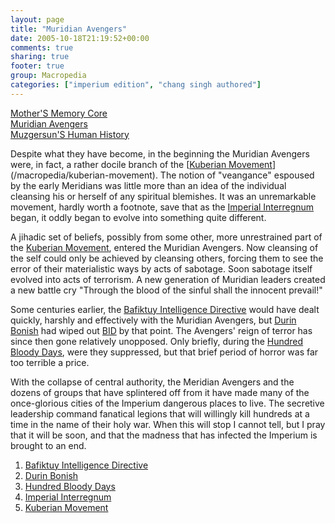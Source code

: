 ```yaml
---
layout: page
title: "Muridian Avengers"
date: 2005-10-18T21:19:52+00:00
comments: true
sharing: true
footer: true
group: Macropedia
categories: ["imperium edition", "chang singh authored"]
---
```


<div class='row'>
	<div class='col-md-4'><a href='/macropedia/mother-memory-core'>Mother'S Memory Core</a></div>
	<div class='col-md-4'><a href='/macropedia/muridian-avengers'>Muridian Avengers</a></div>
	<div class='col-md-4'><a href='/macropedia/muzgersuns-history'>Muzgersun'S Human History</a></div>
</div>


Despite what they have become, in the beginning the Muridian Avengers were, in fact, a rather docile branch of the [[Kuberian Movement](/macropedia/kuberian-movement)](/macropedia/kuberian-movement).  The notion of "veangance" espoused by the early Meridians was little more than an idea of the individual cleansing his or herself of any spiritual blemishes.  It was an unremarkable movement, hardly worth a footnote, save that as the [Imperial Interregnum](/macropedia/imperial-interregnum) began, it oddly began to evolve into something quite different.

A jihadic set of beliefs, possibly from some other, more unrestrained part of the [Kuberian Movement](/macropedia/kuberian-movement), entered the Muridian Avengers.  Now cleansing of the self could only be achieved by cleansing others, forcing them to see the error of their materialistic ways by acts of sabotage.  Soon sabotage itself evolved into acts of terrorism.  A new generation of Muridian leaders created a new battle cry "Through the blood of the sinful shall the innocent prevail!"

Some centuries earlier, the [Bafiktuy Intelligence Directive](/macropedia/bafiktuy-intelligence-directive) would have dealt quickly, harshly and effectively with the Muridian Avengers, but [Durin Bonish](/macropedia/durin-bonish) had wiped out [BID](/macropedia/bafiktuy-intelligence-directive) by that point.  The Avengers' reign of terror has since then gone relatively unopposed.  Only briefly, during the [Hundred Bloody Days](/macropedia/hundred-bloody-days), were they suppressed, but that brief period of horror was far too terrible a price.

With the collapse of central authority, the Meridian Avengers and the dozens of groups that have splintered off from it have made many of the once-glorious cities of the Imperium dangerous places to live.  The secretive leadership command fanatical legions that will willingly kill hundreds at a time in the name of their holy war.  When this will stop I cannot tell, but I pray that it will be soon, and that the madness that has infected the Imperium is brought to an end.

1. [Bafiktuy Intelligence Directive](/macropedia/bafiktuy-intelligence-directive)
1. [Durin Bonish](/macropedia/durin-bonish)
1. [Hundred Bloody Days](/macropedia/hundred-bloody-days)
1. [Imperial Interregnum](/macropedia/imperial-interregnum)
1. [Kuberian Movement](/macropedia/kuberian-movement)



 
